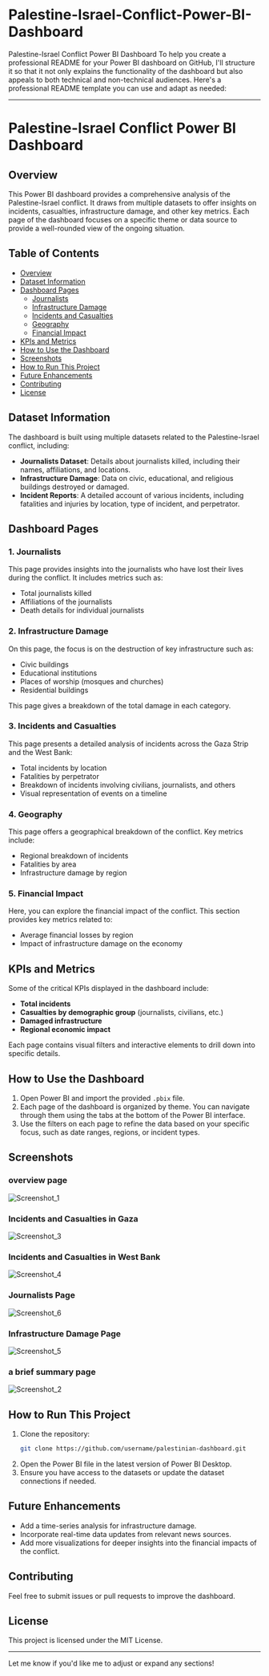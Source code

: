 # Palestine-Israel-Conflict-Power-BI-Dashboard
Palestine-Israel Conflict Power BI Dashboard
To help you create a professional README for your Power BI dashboard on GitHub, I'll structure it so that it not only explains the functionality of the dashboard but also appeals to both technical and non-technical audiences. Here's a professional README template you can use and adapt as needed:

---

# Palestine-Israel Conflict Power BI Dashboard

## Overview

This Power BI dashboard provides a comprehensive analysis of the Palestine-Israel conflict. It draws from multiple datasets to offer insights on incidents, casualties, infrastructure damage, and other key metrics. Each page of the dashboard focuses on a specific theme or data source to provide a well-rounded view of the ongoing situation.

## Table of Contents

- [Overview](#overview)
- [Dataset Information](#dataset-information)
- [Dashboard Pages](#dashboard-pages)
  - [Journalists](#journalists)
  - [Infrastructure Damage](#infrastructure-damage)
  - [Incidents and Casualties](#incidents-and-casualties)
  - [Geography](#geography)
  - [Financial Impact](#financial-impact)
- [KPIs and Metrics](#kpis-and-metrics)
- [How to Use the Dashboard](#how-to-use-the-dashboard)
- [Screenshots](#screenshots)
- [How to Run This Project](#how-to-run-this-project)
- [Future Enhancements](#future-enhancements)
- [Contributing](#contributing)
- [License](#license)

## Dataset Information

The dashboard is built using multiple datasets related to the Palestine-Israel conflict, including:
- **Journalists Dataset**: Details about journalists killed, including their names, affiliations, and locations.
- **Infrastructure Damage**: Data on civic, educational, and religious buildings destroyed or damaged.
- **Incident Reports**: A detailed account of various incidents, including fatalities and injuries by location, type of incident, and perpetrator.

## Dashboard Pages

### 1. Journalists
This page provides insights into the journalists who have lost their lives during the conflict. It includes metrics such as:
- Total journalists killed
- Affiliations of the journalists
- Death details for individual journalists

### 2. Infrastructure Damage
On this page, the focus is on the destruction of key infrastructure such as:
- Civic buildings
- Educational institutions
- Places of worship (mosques and churches)
- Residential buildings

This page gives a breakdown of the total damage in each category.

### 3. Incidents and Casualties
This page presents a detailed analysis of incidents across the Gaza Strip and the West Bank:
- Total incidents by location
- Fatalities by perpetrator
- Breakdown of incidents involving civilians, journalists, and others
- Visual representation of events on a timeline

### 4. Geography
This page offers a geographical breakdown of the conflict. Key metrics include:
- Regional breakdown of incidents
- Fatalities by area
- Infrastructure damage by region

### 5. Financial Impact
Here, you can explore the financial impact of the conflict. This section provides key metrics related to:
- Average financial losses by region
- Impact of infrastructure damage on the economy

## KPIs and Metrics
Some of the critical KPIs displayed in the dashboard include:
- **Total incidents**
- **Casualties by demographic group** (journalists, civilians, etc.)
- **Damaged infrastructure**
- **Regional economic impact**
  
Each page contains visual filters and interactive elements to drill down into specific details.

## How to Use the Dashboard
1. Open Power BI and import the provided `.pbix` file.
2. Each page of the dashboard is organized by theme. You can navigate through them using the tabs at the bottom of the Power BI interface.
3. Use the filters on each page to refine the data based on your specific focus, such as date ranges, regions, or incident types.

## Screenshots
### overview page
![Screenshot_1](https://github.com/user-attachments/assets/13797426-600a-4f19-83c7-4f09b34d50e2)
### Incidents and Casualties in Gaza
![Screenshot_3](https://github.com/user-attachments/assets/1c8b2164-233e-49f0-ad62-52cc7a959015)
### Incidents and Casualties in West Bank
![Screenshot_4](https://github.com/user-attachments/assets/8f9d531f-73a4-4f7c-a735-9974f40e585c)

### Journalists Page
![Screenshot_6](https://github.com/user-attachments/assets/11102c20-1263-4c87-85cd-d7245e69a2ef)

### Infrastructure Damage Page
![Screenshot_5](https://github.com/user-attachments/assets/76ed287d-1041-4249-aaf5-42ad4da969e5)
### a brief summary page 
![Screenshot_2](https://github.com/user-attachments/assets/70caf802-ca98-4ea7-9573-6930bd16159c)

## How to Run This Project

1. Clone the repository:
   ```bash
   git clone https://github.com/username/palestinian-dashboard.git
   ```
2. Open the Power BI file in the latest version of Power BI Desktop.
3. Ensure you have access to the datasets or update the dataset connections if needed.

## Future Enhancements

- Add a time-series analysis for infrastructure damage.
- Incorporate real-time data updates from relevant news sources.
- Add more visualizations for deeper insights into the financial impacts of the conflict.

## Contributing

Feel free to submit issues or pull requests to improve the dashboard.

## License

This project is licensed under the MIT License.

---

Let me know if you'd like me to adjust or expand any sections!
